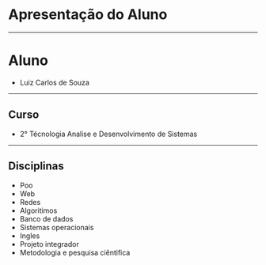 # Apresentação do Aluno
**********************
# Aluno
   * Luiz Carlos de Souza
**********************
## Curso
   * 2° Técnologia Analise e Desenvolvimento de Sistemas   
**********************
## Disciplinas

* Poo
* Web
* Redes
* Algoritimos
* Banco de dados
* Sistemas operacionais
* Ingles
* Projeto integrador
* Metodologia e pesquisa ciêntifica
 
